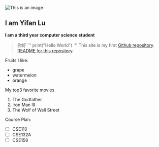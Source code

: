 ![This is an image](https://www.google.com/search?q=computer&rlz=1C1CHBF_enUS877US877&sxsrf=AOaemvL53q_QtWIMVVXRA28xBvmk0ofGGg:1632574110169&source=lnms&tbm=isch&sa=X&sqi=2&ved=2ahUKEwiHhJ-_lJrzAhV1lWoFHbEjBUkQ_AUoAXoECAEQAw&biw=1280&bih=577&dpr=1.5#imgrc=RImalw5-YGmxCM)

## I am Yifan Lu
**I am a third year computer science student**
>你好
'''
print("Hello World")
'''
This site is my first [Github repository](https://github.com/FAN-666666/pages/).
[README for this repository](README.md)

Fruits I like:
- grape
- watermelon
- orange

My top3 favorite movies
1. The Godfather
2. Iron Man III
3. The Wolf of Wall Street

Course Plan:
- [ ] CSE110
- [ ] CSE132A
- [ ] CSE158
